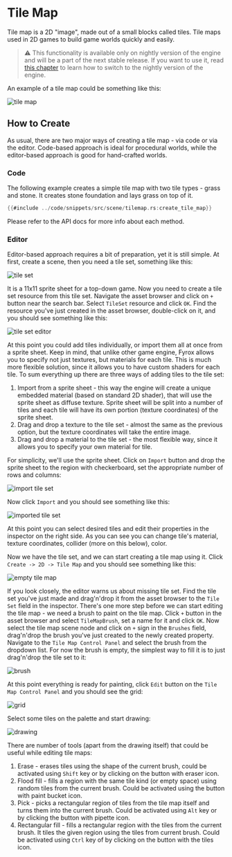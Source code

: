 # Tile Map

Tile map is a 2D "image", made out of a small blocks called tiles. Tile maps used in 2D games to build game worlds 
quickly and easily. 

> ⚠️ This functionality is available only on nightly version of the engine and will be a part of the next stable release.
> If you want to use it, read [this chapter](../beginning/scripting.md#using-the-latest-engine-version) to learn how to
> switch to the nightly version of the engine.

An example of a tile map could be something like this:

![tile map](tile_map.png)

## How to Create

As usual, there are two major ways of creating a tile map - via code or via the editor. Code-based approach is ideal for
procedural worlds, while the editor-based approach is good for hand-crafted worlds.

### Code

The following example creates a simple tile map with two tile types - grass and stone. It creates stone foundation and 
lays grass on top of it.

```rust
{{#include ../code/snippets/src/scene/tilemap.rs:create_tile_map}}
```

Please refer to the API docs for more info about each method.

### Editor

Editor-based approach requires a bit of preparation, yet it is still simple. At first, create a scene, then you need a 
tile set, something like this:

![tile set](tileset.png)

It is a 11x11 sprite sheet for a top-down game. Now you need to create a tile set resource from this tile set. Navigate
the asset browser and click on `+` button near the search bar. Select `TileSet` resource and click `OK`. Find the resource
you've just created in the asset browser, double-click on it, and you should see something like this:

![tile set editor](tile_set_editor.png)

At this point you could add tiles individually, or import them all at once from a sprite sheet. Keep in mind, that unlike 
other game engine, Fyrox allows you to specify not just textures, but materials for each tile. This is much more flexible
solution, since it allows you to have custom shaders for each tile. To sum everything up there are three ways of adding
tiles to the tile set:

1) Import from a sprite sheet - this way the engine will create a unique embedded material (based on standard 2D shader), 
that will use the sprite sheet as diffuse texture. Sprite sheet will be split into a number of tiles and each tile will
have its own portion (texture coordinates) of the sprite sheet.
2) Drag and drop a texture to the tile set - almost the same as the previous option, but the texture coordinates will 
take the entire image.
3) Drag and drop a material to the tile set - the most flexible way, since it allows you to specify your own material for
tile.

For simplicity, we'll use the sprite sheet. Click on `Import` button and drop the sprite sheet to the region with 
checkerboard, set the appropriate number of rows and columns:

![import tile set](import_tile_set.png)

Now click `Import` and you should see something like this:

![imported tile set](imported_tile_set.png)

At this point you can select desired tiles and edit their properties in the inspector on the right side. As you can see
you can change tile's material, texture coordinates, collider (more on this below), color.

Now we have the tile set, and we can start creating a tile map using it. Click `Create -> 2D -> Tile Map` and you should
see something like this:

![empty tile map](empty_tile_map.png)

If you look closely, the editor warns us about missing tile set. Find the tile set you've just made and drag'n'drop it 
from the asset browser to the `Tile Set` field in the inspector. There's one more step before we can start editing the
tile map - we need a brush to paint on the tile map. Click `+` button in the asset browser and select `TileMapBrush`,
set a name for it and click `OK`. Now select the tile map scene node and click on `+` sign in the `Brushes` field, drag'n'drop
the brush you've just created to the newly created property. Navigate to the `Tile Map Control Panel` and select the
brush from the dropdown list. For now the brush is empty, the simplest way to fill it is to just drag'n'drop the tile set
to it:

![brush](brush.png)

At this point everything is ready for painting, click `Edit` button on the `Tile Map Control Panel` and you should see the
grid:

![grid](grid.png)

Select some tiles on the palette and start drawing:

![drawing](drawing.png)

There are number of tools (apart from the drawing itself) that could be useful while editing tile maps:

1) Erase - erases tiles using the shape of the current brush, could be activated using `Shift` key or by clicking on the
button with eraser icon.
2) Flood fill - fills a region with the same tile kind (or empty space) using random tiles from the current brush. Could
be activated using the button with paint bucket icon.
3) Pick - picks a rectangular region of tiles from the tile map itself and turns them into the current brush. Could be
activated using `Alt` key or by clicking the button with pipette icon.
4) Rectangular fill - fills a rectangular region with the tiles from the current brush. It tiles the given region using the
tiles from current brush. Could be activated using `Ctrl` key of by clicking on the button with the tiles icon.